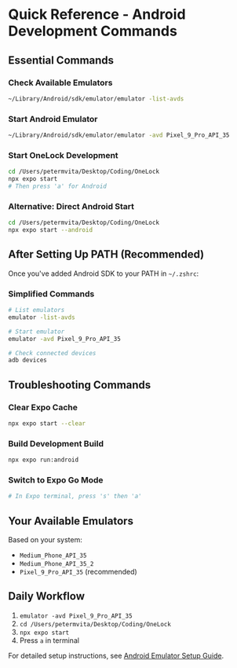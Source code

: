 # Quick Reference - Android Development Commands

## Essential Commands

### Check Available Emulators
```bash
~/Library/Android/sdk/emulator/emulator -list-avds
```

### Start Android Emulator
```bash
~/Library/Android/sdk/emulator/emulator -avd Pixel_9_Pro_API_35
```

### Start OneLock Development
```bash
cd /Users/petermvita/Desktop/Coding/OneLock
npx expo start
# Then press 'a' for Android
```

### Alternative: Direct Android Start
```bash
cd /Users/petermvita/Desktop/Coding/OneLock
npx expo start --android
```

## After Setting Up PATH (Recommended)

Once you've added Android SDK to your PATH in `~/.zshrc`:

### Simplified Commands
```bash
# List emulators
emulator -list-avds

# Start emulator
emulator -avd Pixel_9_Pro_API_35

# Check connected devices
adb devices
```

## Troubleshooting Commands

### Clear Expo Cache
```bash
npx expo start --clear
```

### Build Development Build
```bash
npx expo run:android
```

### Switch to Expo Go Mode
```bash
# In Expo terminal, press 's' then 'a'
```

## Your Available Emulators
Based on your system:
- `Medium_Phone_API_35`
- `Medium_Phone_API_35_2`
- `Pixel_9_Pro_API_35` (recommended)

## Daily Workflow
1. `emulator -avd Pixel_9_Pro_API_35`
2. `cd /Users/petermvita/Desktop/Coding/OneLock`
3. `npx expo start`
4. Press `a` in terminal

For detailed setup instructions, see [Android Emulator Setup Guide](android-emulator-setup.md).
